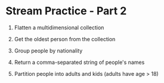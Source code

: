 # Stream Practice - Part 2

1) Flatten a multidimensional collection


2) Get the oldest person from the collection


3) Group people by nationality


4) Return a comma-separated string of people's names


5) Partition people into adults and kids (adults have age > 18)